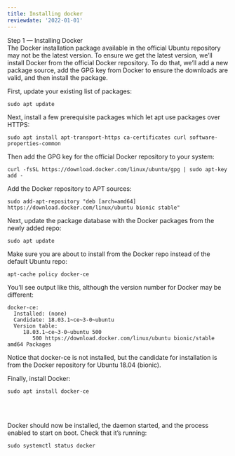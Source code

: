 ```yaml
---
title: Installing docker
reviewdate: '2022-01-01'
---
```


<p id="bkmrk-step-1-%E2%80%94-installing-">Step 1 — Installing Docker<br>The Docker installation package available in the official Ubuntu repository may not be the latest version. To ensure we get the latest version, we’ll install Docker from the official Docker repository. To do that, we’ll add a new package source, add the GPG key from Docker to ensure the downloads are valid, and then install the package.</p>
<p id="bkmrk-first%2C-update-your-e">First, update your existing list of packages:</p>
<pre id="bkmrk-sudo-apt-update"><code class="language-">sudo apt update</code></pre>
<p id="bkmrk-next%2C-install-a-few-">Next, install a few prerequisite packages which let apt use packages over HTTPS:</p>
<pre id="bkmrk-sudo-apt-install-apt"><code class="language-">sudo apt install apt-transport-https ca-certificates curl software-properties-common</code></pre>
<p id="bkmrk-then-add-the-gpg-key">Then add the GPG key for the official Docker repository to your system:</p>
<pre id="bkmrk-curl--fssl-https%3A%2F%2Fd"><code class="language-">curl -fsSL https://download.docker.com/linux/ubuntu/gpg | sudo apt-key add -</code></pre>
<p id="bkmrk-add-the-docker-repos">Add the Docker repository to APT sources:</p>
<pre id="bkmrk-sudo-add-apt-reposit"><code class="language-">sudo add-apt-repository "deb [arch=amd64] https://download.docker.com/linux/ubuntu bionic stable"</code></pre>
<p id="bkmrk-next%2C-update-the-pac">Next, update the package database with the Docker packages from the newly added repo:</p>
<pre id="bkmrk-sudo-apt-update-0"><code class="language-">sudo apt update</code></pre>
<p id="bkmrk-make-sure-you-are-ab">Make sure you are about to install from the Docker repo instead of the default Ubuntu repo:</p>
<pre id="bkmrk-apt-cache-policy-doc"><code class="language-">apt-cache policy docker-ce</code></pre>
<p id="bkmrk-you%E2%80%99ll-see-output-li">You’ll see output like this, although the version number for Docker may be different:</p>
<pre id="bkmrk-docker-ce%3A-installed"><code class="language-YAML">docker-ce:
  Installed: (none)
  Candidate: 18.03.1~ce~3-0~ubuntu
  Version table:
     18.03.1~ce~3-0~ubuntu 500
        500 https://download.docker.com/linux/ubuntu bionic/stable amd64 Packages</code></pre>
<p id="bkmrk-notice-that-docker-c">Notice that docker-ce is not installed, but the candidate for installation is from the Docker repository for Ubuntu 18.04 (bionic).</p>
<p id="bkmrk-finally%2C-install-doc">Finally, install Docker:</p>
<pre id="bkmrk-sudo-apt-install-doc"><code class="language-shell">sudo apt install docker-ce</code></pre>
<p id="bkmrk-%C2%A0"> </p>
<p id="bkmrk-docker-should-now-be"><br>Docker should now be installed, the daemon started, and the process enabled to start on boot. Check that it’s running:</p>
<pre id="bkmrk-sudo-systemctl-statu"><code class="language-shell">sudo systemctl status docker</code></pre>
